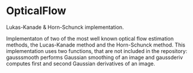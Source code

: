 # OpticalFlow
Lukas-Kanade &amp; Horn-Schunck implementation.

Implementaton of two of the most well known optical flow estimation
methods, the Lucas-Kanade method and the Horn-Schunck method. This implementation uses two functions, that are not included in the repository: gausssmooth performs Gaussian smoothing of an image and gaussderiv computes first
and second Gaussian derivatives of an image.